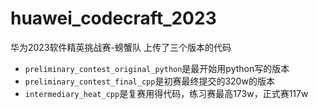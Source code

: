 # huawei_codecraft_2023
华为2023软件精英挑战赛-螃蟹队
上传了三个版本的代码
- `preliminary_contest_original_python`是最开始用python写的版本
- `preliminary_contest_final_cpp`是初赛最终提交的320w的版本
- `intermediary_heat_cpp`是复赛用得代码，练习赛最高173w，正式赛117w
